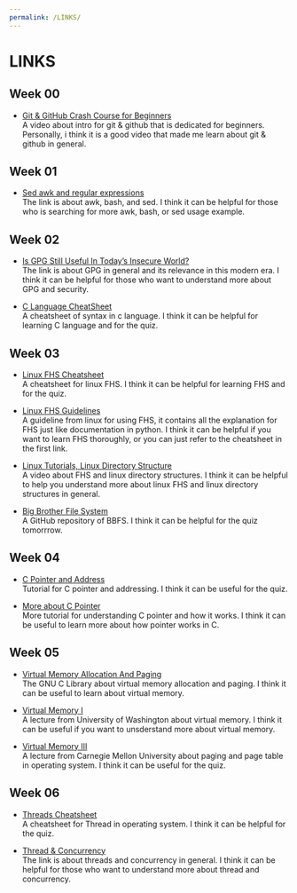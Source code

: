 ```yaml
---
permalink: /LINKS/
---
```

# LINKS
## Week 00
* [Git & GitHub Crash Course for Beginners](https://www.youtube.com/watch?v=SWYqp7iY_Tc) <br> A video about intro for git & github that is dedicated for beginners. 
Personally, i think it is a good video that made me learn about git & github in general.
## Week 01
* [Sed awk and regular expressions](https://eriqande.github.io/eca-bioinf-handbook/sed-awk-and-regular-expressions.html) <br> The link is about awk, bash, and sed. 
I think it can be helpful for those who is searching for more awk, bash, or sed usage example.
## Week 02
* [Is GPG Still Useful In Today’s Insecure World?](https://www.liquidweb.com/kb/is-gpg-still-useful-in-todays-insecure-world/) <br> The link is about GPG in general and its relevance in this modern era. I think it can be helpful for those who want to understand more about GPG and security.

* [C Language CheatSheet](https://www.codewithharry.com/blogpost/c-cheatsheet) <br> A cheatsheet of syntax in c language. I think it can be helpful for learning C language and for the quiz.
## Week 03
* [Linux FHS Cheatsheet](https://cheatography.com/adam-hendry/cheat-sheets/linux-fhs/) <br> A cheatsheet for linux FHS. I think it can be helpful for learning FHS and for the quiz.

* [Linux FHS Guidelines](https://refspecs.linuxfoundation.org/FHS_3.0/fhs-3.0.pdf) <br> A guideline from linux for using FHS, it contains all the explanation for FHS just like documentation in python. I think it can be helpful if you want to learn FHS thoroughly, or you can just refer to the cheatsheet in the first link.

* [Linux Tutorials, Linux Directory Structure](https://www.youtube.com/watch?v=yWiUPWHljWg) <br> A video about FHS and linux directory structures. I think it can be helpful to help you understand more about linux FHS and linux directory structures in general.

* [Big Brother File System](https://gist.github.com/c4milo/1950644) <br> A GitHub repository of BBFS. I think it can be helpful for the quiz tomorrrow.

## Week 04
* [C Pointer and Address](https://beginnersbook.com/2014/01/c-pointers/) <br> Tutorial for C pointer and addressing. I think it can be useful for the quiz.

* [More about C Pointer](https://www.guru99.com/c-pointers.html) <br> More tutorial for understanding C pointer and how it works. I think it can be useful to learn more about how pointer works in C.

## Week 05
* [Virtual Memory Allocation And Paging](https://ftp.gnu.org/old-gnu/Manuals/glibc-2.2.3/html_chapter/libc_3.html) <br> The GNU C Library about virtual memory allocation and paging. I think it can be useful to learn about virtual memory.

* [Virtual Memory I](https://courses.cs.washington.edu/courses/cse410/17wi/lectures/CSE410-L22-vm-I_17wi_ink.pdf) <br> A lecture from University of Washington about virtual memory. I think it can be useful if you want to unsderstand more about virtual memory.

* [Virtual Memory III](https://course.ece.cmu.edu/~ece740/f13/lib/exe/fetch.php?media=onur-447-spring13-lecture18-virtual-memory-iii-afterlecture.pdf) <br> A lecture from Carnegie Mellon University about paging and page table in operating system. I think it can be useful for the quiz.

## Week 06
* [Threads  Cheatsheet](https://github.com/okeeffed/cheat-sheets/blob/master/COMP3520-OS/3-Threads.md) <br> A cheatsheet for Thread in operating system. I think it can be helpful for the quiz.

* [Thread & Concurrency](https://applied-programming.github.io/Operating-Systems-Notes/3-Threads-and-Concurrency/) <br> The link is about threads and concurrency in general. I think it can be helpful for those who want to understand more about thread and concurrency.
